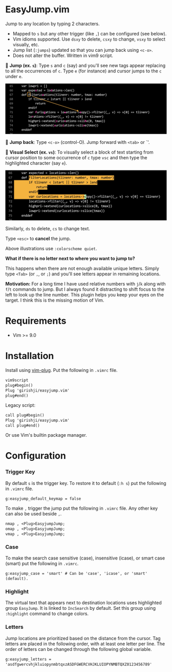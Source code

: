 # EasyJump.vim

Jump to any location by typing 2 characters.

- Mapped to `s` but any other trigger (like `,`) can be configured (see below).
- Vim idioms supported. Use `dsxy` to delete, `csxy` to change, `vsxy` to select visually, etc.
- Jump list (`:jumps`) updated so that you can jump back using `<c-o>`.
- Does not alter the buffer. Written in vim9 script.

🚀 **Jump (ex. `s`)**: Type `s` and `c` (say) and you'll see new tags
appear replacing to all the occurrences of `c`. Type `e` (for
instance) and cursor jumps to the `c` under `e`.

<img src='img/img1.jpeg' width='700'>

🚀 **Jump back**: Type `<c-o>` (control-O). Jump forward with `<tab>` or `<c-i>'.

🚀 **Visual Select (ex. `vs`)**: To visually select a block of text starting
from cursor position to some occurrence of `c` type `vsc` and then type the
highlighted character (say `e`).

<img src='img/img2.jpeg' width='700'>

Similarly, `ds` to delete, `cs` to change text.

Type `<esc>` to **cancel** the jump.

Above illustrations use `:colorscheme quiet`.

**What if there is no letter next to where you want to jump to?**

This happens when there are not enough available unique letters. Simply type
`<Tab>` (or `,`, or `;`) and you'll see letters appear in remaining
locations.

**Motivation:** For a long time I have used relative numbers with `j`/`k` along
with `f`/`t` commands to jump. But I always found it distracting to shift focus to the left to
look up the line number. This plugin helps you keep your eyes on the
target. I think this is the missing motion of Vim.

# Requirements

- Vim >= 9.0

# Installation

Install using [vim-plug](https://github.com/junegunn/vim-plug). Put the following in `.vimrc` file.

```
vim9script
plug#begin()
Plug 'girishji/easyjump.vim'
plug#end()
```

Legacy script:

```
call plug#begin()
Plug 'girishji/easyjump.vim'
call plug#end()
```

Or use Vim's builtin package manager.

# Configuration

### Trigger Key

By default `s` is the trigger key. To restore it to default (`:h s`) put the following in `.vimrc`
file.

```
g:easyjump_default_keymap = false
```

To make `,` trigger the jump put the following in `.vimrc` file. Any other key
can also be used beside `,`.

```
nmap , <Plug>EasyjumpJump;
omap , <Plug>EasyjumpJump;
vmap , <Plug>EasyjumpJump;
```

### Case

To make the search case sensitive (case), insensitive (icase), or smart case
(smart) put the following in `.vimrc`.

```
g:easyjump_case = 'smart' # Can be 'case', 'icase', or 'smart' (default).
```

### Highlight

The virtual text that appears next to destination locations uses highlighted
group `EasyJump`. It is linked to `IncSearch` by default. Set this group using
`:highlight` command to change colors.

### Letters

Jump locations are prioritized based on the distance from the cursor. Tag letters
are placed in the following order, with at least one letter per line. The
order of letters can be changed through the following global variable.

```
g:easyjump_letters = 'asdfgwercvhjkluiopynmbtqxzASDFGWERCVHJKLUIOPYNMBTQXZ0123456789'
```
